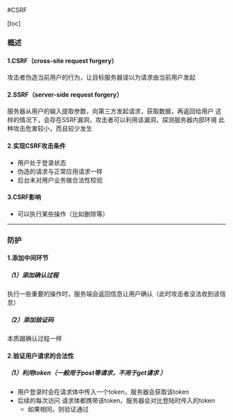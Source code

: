 #CSRF

[toc]

### 概述

#### 1.CSRF（cross-site request forgery）
攻击者伪造当前用户的行为，让目标服务器误以为请求由当前用户发起

#### 2.SSRF（server-side request forgery）
服务器从用户的输入提取参数，向第三方发起请求，获取数据，再返回给用户
这样的情况下，会存在SSRF漏洞，攻击者可以利用该漏洞，探测服务器内部环境
此种攻击危害较小，而且较少发生

#### 2.实现CSRF攻击条件
* 用户处于登录状态
* 伪造的请求与正常应用请求一样
* 后台未对用户业务做合法性校验

#### 3.CSRF影响
* 可以执行某些操作（比如删除等）

***

### 防护

#### 1.添加中间环节

##### （1）添加确认过程
执行一些重要的操作时，服务端会返回信息让用户确认（此时攻击者没法收到该信息）

##### （2）添加验证码
本质跟确认过程一样

#### 2.验证用户请求的合法性

##### （1）利用token（一般用于post等请求，不用于get请求 ）
* 用户登录时会在请求体中传入一个token，服务器会获取该token
* 后续的每次访问 请求体都携带该token，服务器会对比登陆时传入的token
  * 如果相同，则验证通过
